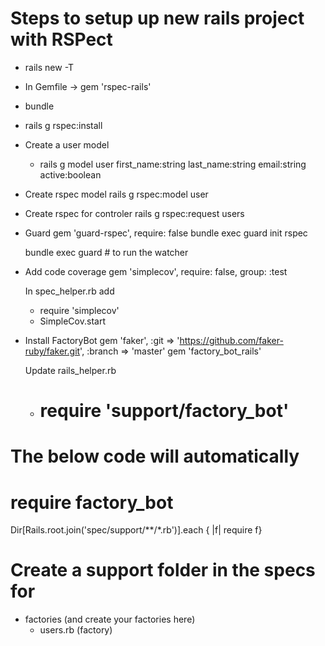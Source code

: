 # Steps to setup up new rails project with RSPect

- rails new <project-name> -T
- In Gemfile ->  gem 'rspec-rails'
- bundle
- rails g rspec:install

- Create a user model
  - rails g model user first_name:string last_name:string email:string active:boolean

- Create rspec model
  rails g rspec:model user 

- Create rspec for controler
  rails g rspec:request users

- Guard
   gem 'guard-rspec', require: false
   bundle exec guard init rspec

   bundle exec guard # to run the watcher

- Add code coverage
  gem 'simplecov', require: false, group: :test

  In spec_helper.rb add
    - require 'simplecov'
    - SimpleCov.start

- Install FactoryBot
  gem 'faker', :git => 'https://github.com/faker-ruby/faker.git', :branch => 'master'
  gem 'factory_bot_rails'

  Update rails_helper.rb
  - # require 'support/factory_bot'

# The below code will automatically     
   # require factory_bot
   Dir[Rails.root.join('spec/support/**/*.rb')].each { |f| require f}

# Create a support folder in the specs for
  - factories (and create your factories here)
    - users.rb  (factory)


